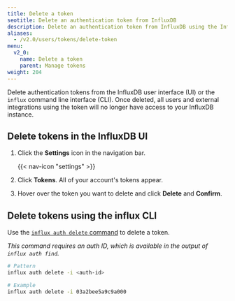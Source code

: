 ```yaml
---
title: Delete a token
seotitle: Delete an authentication token from InfluxDB
description: Delete an authentication token from InfluxDB using the InfluxDB UI or the `influx` CLI.
aliases:
  - /v2.0/users/tokens/delete-token
menu:
  v2_0:
    name: Delete a token
    parent: Manage tokens
weight: 204
---
```


Delete authentication tokens from the InfluxDB user interface (UI) or the `influx` command line interface (CLI).
Once deleted, all users and external integrations using the token will no longer
have access to your InfluxDB instance.

## Delete tokens in the InfluxDB UI

1. Click the **Settings** icon in the navigation bar.

    {{< nav-icon "settings" >}}

2. Click **Tokens**. All of your account's tokens appear.
3. Hover over the token you want to delete and click **Delete** and **Confirm**.

## Delete tokens using the influx CLI

Use the [`influx auth delete` command](/v2.0/reference/cli/influx/auth/delete)
to delete a token.

_This command requires an auth ID, which is available in the output of `influx auth find`._

```sh
# Pattern
influx auth delete -i <auth-id>

# Example
influx auth delete -i 03a2bee5a9c9a000
```
